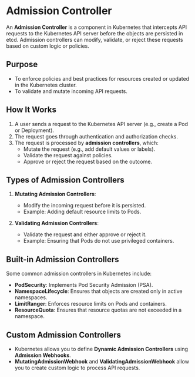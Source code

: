 # Admission Controller

An **Admission Controller** is a component in Kubernetes that intercepts API requests to the Kubernetes API server before the objects are persisted in etcd. Admission controllers can modify, validate, or reject these requests based on custom logic or policies.

## Purpose

- To enforce policies and best practices for resources created or updated in the Kubernetes cluster.
- To validate and mutate incoming API requests.

## How It Works

1. A user sends a request to the Kubernetes API server (e.g., create a Pod or Deployment).
2. The request goes through authentication and authorization checks.
3. The request is processed by **admission controllers**, which:
   - Mutate the request (e.g., add default values or labels).
   - Validate the request against policies.
   - Approve or reject the request based on the outcome.

## Types of Admission Controllers

1. **Mutating Admission Controllers**:

   - Modify the incoming request before it is persisted.
   - Example: Adding default resource limits to Pods.

2. **Validating Admission Controllers**:

   - Validate the request and either approve or reject it.
   - Example: Ensuring that Pods do not use privileged containers.

## Built-in Admission Controllers

Some common admission controllers in Kubernetes include:

- **PodSecurity**: Implements Pod Security Admission (PSA).
- **NamespaceLifecycle**: Ensures that objects are created only in active namespaces.
- **LimitRanger**: Enforces resource limits on Pods and containers.
- **ResourceQuota**: Ensures that resource quotas are not exceeded in a namespace.

## Custom Admission Controllers

- Kubernetes allows you to define **Dynamic Admission Controllers** using **Admission Webhooks**.
- **MutatingAdmissionWebhook** and **ValidatingAdmissionWebhook** allow you to create custom logic to process API requests.
